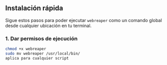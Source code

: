 ## Instalación rápida

Sigue estos pasos para poder ejecutar `webreaper` como un comando global desde cualquier ubicación en tu terminal.

### 1. Dar permisos de ejecución

```bash
chmod +x webreaper
sudo mv webreaper /usr/local/bin/
aplica para cualquier script 
